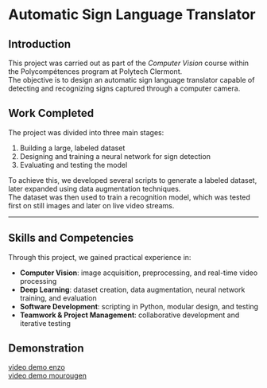 # Automatic Sign Language Translator

## Introduction
This project was carried out as part of the *Computer Vision* course within the Polycompétences program at Polytech Clermont.  
The objective is to design an automatic sign language translator capable of detecting and recognizing signs captured through a computer camera.

## Work Completed
The project was divided into three main stages:
1. Building a large, labeled dataset  
2. Designing and training a neural network for sign detection  
3. Evaluating and testing the model  

To achieve this, we developed several scripts to generate a labeled dataset, later expanded using data augmentation techniques.  
The dataset was then used to train a recognition model, which was tested first on still images and later on live video streams.

---

## Skills and Competencies
Through this project, we gained practical experience in:  
- **Computer Vision**: image acquisition, preprocessing, and real-time video processing  
- **Deep Learning**: dataset creation, data augmentation, neural network training, and evaluation  
- **Software Development**: scripting in Python, modular design, and testing  
- **Teamwork & Project Management**: collaborative development and iterative testing  


## Demonstration
[video demo enzo](https://drive.google.com/file/d/1IUEPuXC0BY2ZztWsQFuXbp-VlOpX7om9/view?usp=sharing)   
[video demo mourougen](https://drive.google.com/file/d/16E0bgTHd-JJHCMJS1ldJfBosq-CXVAIT/view?usp=sharing)
